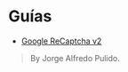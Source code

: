 # Guías


- [Google ReCaptcha v2](https://github.com/alfredopulido/guides/blob/main/recaptcha.md "Google ReCaptcha v2")


> By Jorge Alfredo Pulido.
